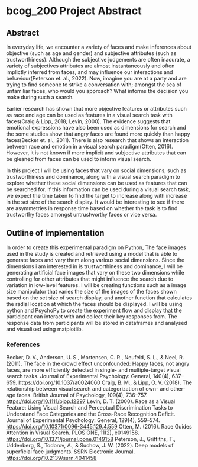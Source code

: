 # bcog_200 Project Abstract 

## Abstract
In everyday life, we encounter a variety of faces and make inferences about objective (such as age and gender) and subjective attributes (such as trustworthiness). Although the subjective judgements are often inacurate, a variety of subjectives attributes are almost instantaneously and often implictly inferred from faces, and may influence our interactions and behaviour(Peterson et. al., 2022). Now, imagine you are at a party and are trying to find someone to strike a conversation with; amongst the sea of unfamiliar faces, who would you approach? What informs the decision you make during such a search. 

Earlier research has shown that more objective features or attributes such as race and age can be used as features in a visual search task with faces(Craig & Lipp, 2018; Levin, 2000). The evidence suggests that emotional expressions have also been used as dimensions for search and the some studies show that angry faces are found more quickly than happy faces(Becker et. al., 2011). There is also research that shows an interaction between race and emotion in a visual search paradigm(Otten, 2016). However, it is not known if more implicit and subjective attributes that can be gleaned from faces can be used to inform visual search. 

In this project I will be using faces that vary on social dimensions, such as trustworthiness and dominance, along with a visual search paradigm to explore whether these social dimensions can be used as features that can be searched for. If this information can be used during a visual search task, we expect the time taken to find the target to increase along with increase in the set size of the search display. It would be interesting to see if there are asymmetries in response time based on whether the task is to find trustworthy faces amongst untrustworthy faces or vice versa. 

## Outline of implementation 
In order to create this experimental paradigm on Python,
The face images used in the study is created and retrieved using a model that is able to generate faces and vary them along various social dimensions. Since the dimensions i am interested in is trustworthiness and dominance, I will be generating artificial face images that vary on these two dimensions while controlling for other attributes that might influence the search due to variation in low-level features. 
I will be creating functions such as a image size manipulator that varies the size of the images of the faces shown based on the set size of search display, and another function that calculates the radial location at which the faces should be displayed. 
I will be using python and PsychoPy to create the experiment flow and display that the participant can interact with and collect their key responses from. 
The response data from participants will be stored in dataframes and analysed and visualised using matplotlib.


### References
Becker, D. V., Anderson, U. S., Mortensen, C. R., Neufeld, S. L., & Neel, R. (2011). The face in the crowd effect unconfounded: Happy faces, not angry faces, are more efficiently detected in single- and multiple-target visual search tasks. Journal of Experimental Psychology: General, 140(4), 637–659. https://doi.org/10.1037/a0024060
Craig, B. M., & Lipp, O. V. (2018). The relationship between visual search and categorization of own- and other-age faces. British Journal of Psychology, 109(4), 736–757. https://doi.org/10.1111/bjop.12297
Levin, D. T. (2000). Race as a Visual Feature: Using Visual Search and Perceptual Discrimination Tasks to Understand Face Categories and the Cross-Race Recognition Deficit. Journal of Experimental Psychology: General, 129(4), 559–574. https://doi.org/10.10371/0096-3445.129.4.559
Otten, M. (2016). Race Guides Attention in Visual Search. PLOS ONE, 11(2), e0149158. https://doi.org/10.1371/journal.pone.0149158
Peterson, J., Griffiths, T., Uddenberg, S., Todorov, A., & Suchow, J. W. (2022). Deep models of superficial face judgments. SSRN Electronic Journal. https://doi.org/10.2139/ssrn.4041458


